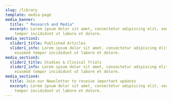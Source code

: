 ```yaml
---
slug: /library
template: media-page
media_banner:
  title: " Research and Media"
  excerpt: Lorem ipsum dolor sit amet, consectetur adipiscing elit, sed do eiusmod
    tempor incididunt ut labore et dolore.
media_section2:
  slider1_title: Published Articles
  slider1_info: Lorem ipsum dolor sit amet, consectetur adipiscing elit, sed do
    eiusmod tempor incididunt ut labore et dolore.
media_section3:
  slider2_title: Studies & Clinical Trials
  slider2_info: Lorem ipsum dolor sit amet, consectetur adipiscing elit, sed do
    eiusmod tempor incididunt ut labore et dolore.
media_section4:
  title: Join our Newsletter to receive important updates
  excerpt: Lorem ipsum dolor sit amet, consectetur adipiscing elit, sed do eiusmod
    tempor incididunt ut labore et dolore.
---
```

